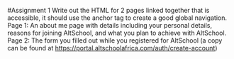 #Assignment 1
Write out the HTML for 2 pages linked together that is accessible, it should use the anchor tag to create a good global navigation.
Page 1: An about me page with details including your personal details, reasons for joining AltSchool, and what you plan to achieve with AltSchool.
Page 2: The form you filled out while you registered for AltSchool (a copy can be found at https://portal.altschoolafrica.com/auth/create-account)
